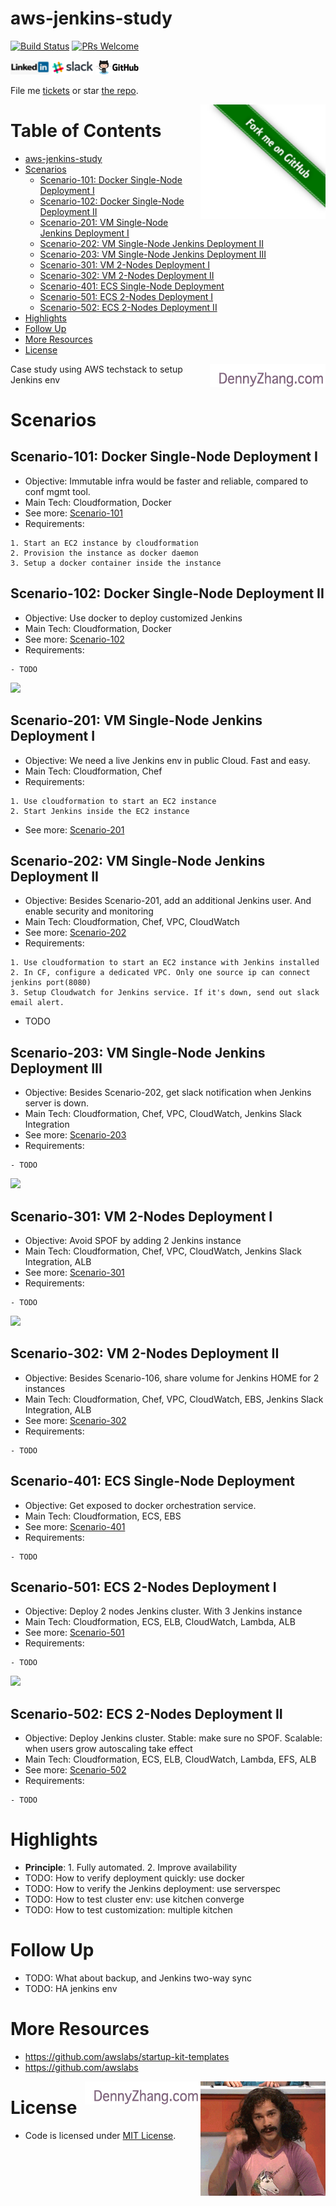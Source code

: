 # aws-jenkins-study

[![Build Status](https://travis-ci.org/DennyZhang/aws-jenkins-study.svg?branch=master)](https://travis-ci.org/DennyZhang/aws-jenkins-study) [![PRs Welcome](https://img.shields.io/badge/PRs-welcome-brightgreen.svg)](http://makeapullrequest.com)

[![LinkedIn](https://raw.githubusercontent.com/USDevOps/mywechat-slack-group/master/images/linkedin.png)](https://www.linkedin.com/in/dennyzhang001) [![Slack](https://raw.githubusercontent.com/USDevOps/mywechat-slack-group/master/images/slack.png)](https://www.dennyzhang.com/slack) [![Github](https://raw.githubusercontent.com/USDevOps/mywechat-slack-group/master/images/github.png)](https://github.com/DennyZhang)

File me [tickets](https://github.com/DennyZhang/aws-jenkins-study/issues) or star [the repo](https://github.com/DennyZhang/aws-jenkins-study).

<a href="https://github.com/DennyZhang?tab=followers"><img align="right" width="200" height="183" src="https://raw.githubusercontent.com/USDevOps/mywechat-slack-group/master/images/fork_github.png" /></a>

Table of Contents
=================

   * [aws-jenkins-study](#aws-jenkins-study)
   * [Scenarios](#scenarios)
      * [Scenario-101: Docker Single-Node Deployment I](#scenario-101-docker-single-node-deployment-i)
      * [Scenario-102: Docker Single-Node Deployment II](#scenario-102-docker-single-node-deployment-ii)
      * [Scenario-201: VM Single-Node Jenkins Deployment I](#scenario-201-vm-single-node-jenkins-deployment-i)
      * [Scenario-202: VM Single-Node Jenkins Deployment II](#scenario-202-vm-single-node-jenkins-deployment-ii)
      * [Scenario-203: VM Single-Node Jenkins Deployment III](#scenario-203-vm-single-node-jenkins-deployment-iii)
      * [Scenario-301: VM 2-Nodes Deployment I](#scenario-301-vm-2-nodes-deployment-i)
      * [Scenario-302: VM 2-Nodes Deployment II](#scenario-302-vm-2-nodes-deployment-ii)
      * [Scenario-401: ECS Single-Node Deployment](#scenario-401-ecs-single-node-deployment)
      * [Scenario-501: ECS 2-Nodes Deployment I](#scenario-501-ecs-2-nodes-deployment-i)
      * [Scenario-502: ECS 2-Nodes Deployment II](#scenario-502-ecs-2-nodes-deployment-ii)
   * [Highlights](#highlights)
   * [Follow Up](#follow-up)
   * [More Resources](#more-resources)
   * [License](#license)

<a href="https://www.dennyzhang.com"><img align="right" width="185" height="37" src="https://raw.githubusercontent.com/USDevOps/mywechat-slack-group/master/images/dns_small.png"></a>

Case study using AWS techstack to setup Jenkins env

# Scenarios

## Scenario-101: Docker Single-Node Deployment I
- Objective: Immutable infra would be faster and reliable, compared to conf mgmt tool.
- Main Tech: Cloudformation, Docker
- See more: [Scenario-101](./Scenario-101)
- Requirements:
```
1. Start an EC2 instance by cloudformation
2. Provision the instance as docker daemon
3. Setup a docker container inside the instance
```

## Scenario-102: Docker Single-Node Deployment II
- Objective: Use docker to deploy customized Jenkins
- Main Tech: Cloudformation, Docker
- See more: [Scenario-102](./Scenario-102)
- Requirements:
```
- TODO
```

![](https://raw.githubusercontent.com/DennyZhang/aws-jenkins-study/master/misc/jenkins_docker_aio.png)

## Scenario-201: VM Single-Node Jenkins Deployment I
- Objective: We need a live Jenkins env in public Cloud. Fast and easy.
- Main Tech: Cloudformation, Chef
- Requirements:
```
1. Use cloudformation to start an EC2 instance
2. Start Jenkins inside the EC2 instance
```
- See more: [Scenario-201](./Scenario-201)

## Scenario-202: VM Single-Node Jenkins Deployment II
- Objective: Besides Scenario-201, add an additional Jenkins user. And enable security and monitoring
- Main Tech: Cloudformation, Chef, VPC, CloudWatch
- See more: [Scenario-202](./Scenario-202)
- Requirements:
```
1. Use cloudformation to start an EC2 instance with Jenkins installed
2. In CF, configure a dedicated VPC. Only one source ip can connect jenkins port(8080)
3. Setup Cloudwatch for Jenkins service. If it's down, send out slack email alert.
```
- TODO

## Scenario-203: VM Single-Node Jenkins Deployment III
- Objective: Besides Scenario-202, get slack notification when Jenkins server is down.
- Main Tech: Cloudformation, Chef, VPC, CloudWatch, Jenkins Slack Integration
- See more: [Scenario-203](./Scenario-203)
- Requirements:
```
- TODO
```

![](https://raw.githubusercontent.com/DennyZhang/aws-jenkins-study/master/misc/jenkins_vm_aio.png)

## Scenario-301: VM 2-Nodes Deployment I
- Objective: Avoid SPOF by adding 2 Jenkins instance
- Main Tech: Cloudformation, Chef, VPC, CloudWatch, Jenkins Slack Integration, ALB
- See more: [Scenario-301](./Scenario-301)
- Requirements:
```
- TODO
```

![](https://raw.githubusercontent.com/DennyZhang/aws-jenkins-study/master/misc/jenkins_vm_2nodes.png)

## Scenario-302: VM 2-Nodes Deployment II
- Objective: Besides Scenario-106, share volume for Jenkins HOME for 2 instances
- Main Tech: Cloudformation, Chef, VPC, CloudWatch, EBS, Jenkins Slack Integration, ALB
- See more: [Scenario-302](./Scenario-302)
- Requirements:
```
- TODO
```

## Scenario-401: ECS Single-Node Deployment
- Objective: Get exposed to docker orchestration service.
- Main Tech: Cloudformation, ECS, EBS
- See more: [Scenario-401](./Scenario-401)
- Requirements:
```
- TODO
```

## Scenario-501: ECS 2-Nodes Deployment I
- Objective: Deploy 2 nodes Jenkins cluster. With 3 Jenkins instance
- Main Tech: Cloudformation, ECS, ELB, CloudWatch, Lambda, ALB
- See more: [Scenario-501](./Scenario-501)
- Requirements:
```
- TODO
```

![](https://raw.githubusercontent.com/DennyZhang/aws-jenkins-study/master/misc/jenkins_docker_2nodes.png)

## Scenario-502: ECS 2-Nodes Deployment II
- Objective: Deploy Jenkins cluster. Stable: make sure no SPOF. Scalable: when users grow autoscaling take effect
- Main Tech: Cloudformation, ECS, ELB, CloudWatch, Lambda, EFS, ALB
- See more: [Scenario-502](./Scenario-502)
- Requirements:
```
- TODO
```

# Highlights
- **Principle**: 1. Fully automated. 2. Improve availability
- TODO: How to verify deployment quickly: use docker
- TODO: How to verify the Jenkins deployment: use serverspec
- TODO: How to test cluster env: use kitchen converge
- TODO: How to test customization: multiple kitchen

# Follow Up
- TODO: What about backup, and Jenkins two-way sync
- TODO: HA jenkins env

# More Resources
- https://github.com/awslabs/startup-kit-templates
- https://github.com/awslabs

<a href="https://www.dennyzhang.com"><img align="right" width="200" height="183" src="https://raw.githubusercontent.com/USDevOps/mywechat-slack-group/master/images/magic.gif"></a>
<a href="https://www.dennyzhang.com"><img align="right" width="185" height="37" src="https://raw.githubusercontent.com/USDevOps/mywechat-slack-group/master/images/dns_small.png"></a>

# License
- Code is licensed under [MIT License](https://www.dennyzhang.com/wp-content/mit_license.txt).
